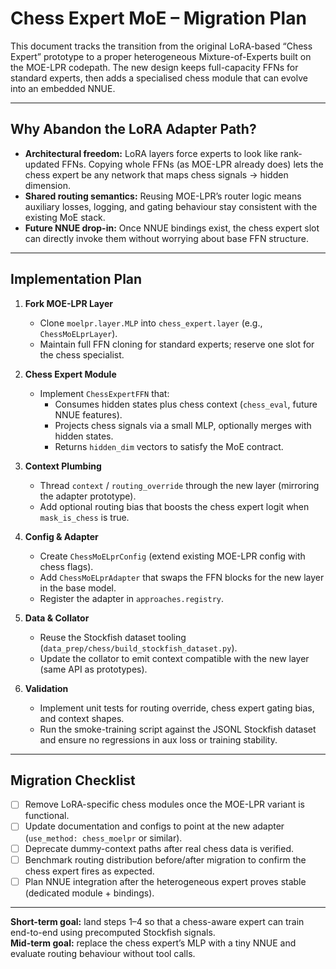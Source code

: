 # Chess Expert MoE – Migration Plan

This document tracks the transition from the original LoRA-based “Chess Expert” prototype to a proper heterogeneous Mixture-of-Experts built on the MOE-LPR codepath. The new design keeps full-capacity FFNs for standard experts, then adds a specialised chess module that can evolve into an embedded NNUE.

---

## Why Abandon the LoRA Adapter Path?
- **Architectural freedom:** LoRA layers force experts to look like rank-updated FFNs. Copying whole FFNs (as MOE-LPR already does) lets the chess expert be any network that maps chess signals → hidden dimension.
- **Shared routing semantics:** Reusing MOE-LPR’s router logic means auxiliary losses, logging, and gating behaviour stay consistent with the existing MoE stack.
- **Future NNUE drop-in:** Once NNUE bindings exist, the chess expert slot can directly invoke them without worrying about base FFN structure.

---

## Implementation Plan

1. **Fork MOE-LPR Layer**
   - Clone `moelpr.layer.MLP` into `chess_expert.layer` (e.g., `ChessMoELprLayer`).
   - Maintain full FFN cloning for standard experts; reserve one slot for the chess specialist.

2. **Chess Expert Module**
   - Implement `ChessExpertFFN` that:
     - Consumes hidden states plus chess context (`chess_eval`, future NNUE features).
     - Projects chess signals via a small MLP, optionally merges with hidden states.
     - Returns `hidden_dim` vectors to satisfy the MoE contract.

3. **Context Plumbing**
   - Thread `context` / `routing_override` through the new layer (mirroring the adapter prototype).
   - Add optional routing bias that boosts the chess expert logit when `mask_is_chess` is true.

4. **Config & Adapter**
   - Create `ChessMoELprConfig` (extend existing MOE-LPR config with chess flags).
   - Add `ChessMoELprAdapter` that swaps the FFN blocks for the new layer in the base model.
   - Register the adapter in `approaches.registry`.

5. **Data & Collator**
   - Reuse the Stockfish dataset tooling (`data_prep/chess/build_stockfish_dataset.py`).
   - Update the collator to emit context compatible with the new layer (same API as prototypes).

6. **Validation**
   - Implement unit tests for routing override, chess expert gating bias, and context shapes.
   - Run the smoke-training script against the JSONL Stockfish dataset and ensure no regressions in aux loss or training stability.

---

## Migration Checklist

- [ ] Remove LoRA-specific chess modules once the MOE-LPR variant is functional.
- [ ] Update documentation and configs to point at the new adapter (`use_method: chess_moelpr` or similar).
- [ ] Deprecate dummy-context paths after real chess data is verified.
- [ ] Benchmark routing distribution before/after migration to confirm the chess expert fires as expected.
- [ ] Plan NNUE integration after the heterogeneous expert proves stable (dedicated module + bindings).

---

**Short-term goal:** land steps 1–4 so that a chess-aware expert can train end-to-end using precomputed Stockfish signals.  
**Mid-term goal:** replace the chess expert’s MLP with a tiny NNUE and evaluate routing behaviour without tool calls.
